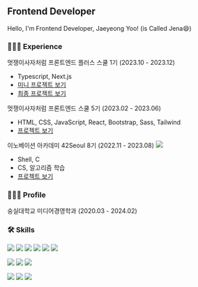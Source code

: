<!--
**zxxng/zxxng** is a ✨ _special_ ✨ repository because its `README.md` (this file) appears on your GitHub profile.

Here are some ideas to get you started:

- 🔭 I’m currently working on ...
- 🌱 I’m currently learning ...
- 👯 I’m looking to collaborate on ...
- 🤔 I’m looking for help with ...
- 💬 Ask me about ...
- 📫 How to reach me: ...
- 😄 Pronouns: ...
- ⚡ Fun fact: ...
-->

## Frontend Developer
Hello, I'm Frontend Developer, Jaeyeong Yoo! (is Called Jena😄)
<br>

### 👩🏻‍💻 Experience
멋쟁이사자처럼 프론트엔드 플러스 스쿨 1기 (2023.10 - 2023.12)
- Typescript, Next.js
- <a href="https://github.com/likelion-FESP1-todo/Todo-Project">미니 프로젝트 보기</a>
- <a href="https://github.com/Five-Rookies/final-project">최종 프로젝트 보기</a>

멋쟁이사자처럼 프론트엔드 스쿨 5기 (2023.02 - 2023.06)
- HTML, CSS, JavaScript, React, Bootstrap, Sass, Tailwind
- <a href="https://github.com/FRONTENDSCHOOL5/final-07-show-in-seoul">프로젝트 보기</a>

이노베이션 아카데미 42Seoul 8기 (2022.11 - 2023.08) <a href="https://42seoul.kr/seoul42/main/view"><img src="https://img.shields.io/badge/42Seoul-000000?style=flat&logo=42&logoColor=white"></a>
- Shell, C
- CS, 알고리즘 학습
- <a href="https://github.com/zxxng/42Seoul">프로젝트 보기</a>

### 👩🏻‍🎓 Profile
숭실대학교 미디어경영학과 (2020.03 - 2024.02)
<br>

<!--
### 👩🏻‍💼 Work Experience

**교원그룹** (2016.11 - 2022.02) `5년 4개월`
- CPH, CPD 등 인당 시간별, 일별, 월별 생산지표 작성을 통한 실적 산출 및 효율적인 상담 인력 관리
- 생산지표를 통한 프로모션 운영으로 보상제도 마련, 업무 동기 부여로 생산성 증대
-->



### 🛠 Skills
<!-- Frontend Skill -->
<a href="https://github.com/zxxng/LikeLion_FES5/tree/main/HTML-CSS"><img src="https://img.shields.io/badge/HTML-E34F26?style=flat&logo=HTML5&logoColor=white"></a>
<a href="https://github.com/zxxng/LikeLion_FES5/tree/main/HTML-CSS"><img src="https://img.shields.io/badge/CSS-1572B6?style=flat&logo=CSS3&logoColor=white"></a>
<a href="https://github.com/zxxng/LikeLion_FES5/tree/main/JavaScript"><img src="https://img.shields.io/badge/JavaScript-F7DF1E?style=flat&logo=JavaScript&logoColor=white"></a>
<a href="#"><img src="https://img.shields.io/badge/TypeScript-3178C6?style=flat&logo=typescript&logoColor=white"></a>
<a href="https://github.com/zxxng/LikeLion_FES5/tree/main/React"><img src="https://img.shields.io/badge/React-61DAFB?style=flat&logo=React&logoColor=white"></a>
<a href="https://github.com/Five-Rookies/final-project"><img src="https://img.shields.io/badge/Next.js-000000?style=flat&logo=nextdotjs&logoColor=white" /></a>
<!--<a href="#"><img src="https://img.shields.io/badge/Jest-C21325?style=flat&logo=jest&logoColor=white"></a>-->
<!-- <a href="https://github.com/zxxng/LikeLion_FES5/tree/main/Bootstrap"><img src="https://img.shields.io/badge/Bootstrap-7952B3?style=flat&logo=Bootstrap&logoColor=white"></a>
<a href="https://github.com/zxxng/LikeLion_FES5/tree/main/Sass"><img src="https://img.shields.io/badge/Sass-CC6699?style=flat&logo=Sass&logoColor=white"></a>
<a href="https://github.com/zxxng/LikeLion_FES5/tree/main/Tailwind"><img src="https://img.shields.io/badge/Tailwind-06B6D4?style=flat&logo=Tailwind CSS&logoColor=white"></a> -->

<!-- Backend Skill -->
<a href="https://github.com/zxxng"><img src="https://img.shields.io/badge/GitHub-181717?style=flat&logo=github&logoColor=white"></a>
<a href="https://github.com/zxxng/42Seoul_C_Piscine"><img src="https://img.shields.io/badge/Shell-FFD500?style=flat&logo=Shell&logoColor=white"></a>
<a href="https://github.com/zxxng/42Seoul"><img src="https://img.shields.io/badge/C-A8B9CC?style=flat&logo=C&logoColor=white"></a>
<!-- <a href="https://github.com/zxxng/Python-MySQL"><img src="https://img.shields.io/badge/Python-3776AB?style=flat&logo=Python&logoColor=white"></a> -->

<!-- Design Skill -->
<img src="https://img.shields.io/badge/Figma-F24E1E?style=flat&logo=Figma&logoColor=white"></img>
<img src="https://img.shields.io/badge/Illustrator-FF9A00?style=flat&logo=Adobe Illustrator&logoColor=white"/>
<img src="https://img.shields.io/badge/Photoshop-31A8FF?style=flat&logo=Adobe Photoshop&logoColor=white"/>
<!-- <img src="https://img.shields.io/badge/Premiere Pro-9999FF?style=flat&logo=Adobe Premiere Pro&logoColor=white"/> -->

<!-- Comunication Skill
<img src="https://img.shields.io/badge/GitHub-181717?style=flat&logo=github&logoColor=white"></img>
<img src="https://img.shields.io/badge/Notion-000000?style=flat&logo=Notion&logoColor=white">
<img src="https://img.shields.io/badge/Discord-5865F2?style=flat&logo=Discord&logoColor=white">
<img src="https://img.shields.io/badge/Slack-4A154B?style=flat&logo=Slack&logoColor=white">
<img src="https://img.shields.io/badge/Tistory-000000?style=flat&logo=Tistory&logoColor=white">
-->

<!-- ![Anurag's GitHub stats](https://github-readme-stats.vercel.app/api?username=zxxng&show_icons=true&theme=onedark) -->
<!--
[![Top Langs](https://github-readme-stats.vercel.app/api/top-langs/?username=zxxng&layout=compact)](https://github.com/anuraghazra/github-readme-stats)
-->

